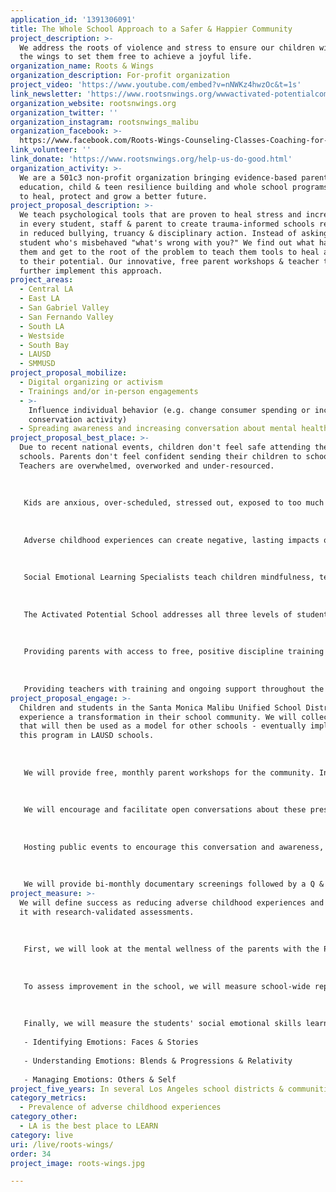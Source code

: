 ```yaml
---
application_id: '1391306091'
title: The Whole School Approach to a Safer & Happier Community
project_description: >-
  We address the roots of violence and stress to ensure our children will have
  the wings to set them free to achieve a joyful life.
organization_name: Roots & Wings
organization_description: For-profit organization
project_video: 'https://www.youtube.com/embed?v=nNWKz4hwzOc&t=1s'
link_newsletter: 'https://www.rootsnwings.org/wwwactivated-potentialcom.html'
organization_website: rootsnwings.org
organization_twitter: ''
organization_instagram: rootsnwings_malibu
organization_facebook: >-
  https://www.facebook.com/Roots-Wings-Counseling-Classes-Coaching-for-a-Meaningful-Life-1952358844987700/
link_volunteer: ''
link_donate: 'https://www.rootsnwings.org/help-us-do-good.html'
organization_activity: >-
  We are a 501c3 non-profit organization bringing evidence-based parent
  education, child & teen resilience building and whole school programs proven
  to heal, protect and grow a better future.
project_proposal_description: >-
  We teach psychological tools that are proven to heal stress and increase joy
  in every student, staff & parent to create trauma-informed schools resulting
  in reduced bullying, truancy & disciplinary action. Instead of asking a
  student who's misbehaved "what's wrong with you?" We find out what happened to
  them and get to the root of the problem to teach them tools to heal and live
  to their potential. Our innovative, free parent workshops & teacher trainings
  further implement this approach.
project_areas:
  - Central LA
  - East LA
  - San Gabriel Valley
  - San Fernando Valley
  - South LA
  - Westside
  - South Bay
  - LAUSD
  - SMMUSD
project_proposal_mobilize:
  - Digital organizing or activism
  - Trainings and/or in-person engagements
  - >-
    Influence individual behavior (e.g. change consumer spending or increase
    conservation activity)
  - Spreading awareness and increasing conversation about mental health
project_proposal_best_place: >-
  Due to recent national events, children don't feel safe attending their
  schools. Parents don't feel confident sending their children to school.
  Teachers are overwhelmed, overworked and under-resourced. 
   
   
   
   Kids are anxious, over-scheduled, stressed out, exposed to too much too soon, and being bullied and teased. Families are disconnected, lacking psychological tools to navigate through a socially isolating world. Parents don't know how to parent effectively and are either too permissive or too punitive. Kids are depressed and anxious and the adults in their lives don't have the tools to know how to help. 
   
   
   
   Adverse childhood experiences can create negative, lasting impacts on a child's development. Roots & Wings believes that the opportunity is now. We need to better understand our children and acquire tools to make raising children a joyful, transformational experience for both you and them.
   
   
   
   Social Emotional Learning Specialists teach children mindfulness, techniques for emotional regulation and dealing with stress. They offer tools for conflict resolution and problem-solving. Done in groups through play & creative expression, children will develop critical life skills that are not taught elsewhere. The services provided will decrease rates of anxiety, depression, bullying & disciplinary action. 
   
   
   
   The Activated Potential School addresses all three levels of students needs from a low-level of misbehavior to repetitive and more serious behavior to serious, chronic and dangerous misbehavior. This model is originated from the work of Sugai et al at the University of Oregon. 
   
   
   
   Providing parents with access to free, positive discipline training led by a Certified Positive Discipline instructor will decrease child abuse and improve family cooperation & communication. Monthly parent workshops on topics such as social media, bullying, and more will promote constructive conversation among the community. 
   
   
   
   Providing teachers with training and ongoing support throughout the duration of the school year will help them feel more equipped to deal with classroom challenges. It will reduce teachers' stress and burn out, allowing them to provide appropriate and beneficial support for their students. It will also provide teachers with communal language and ways to communicate with their families, creating cohesion between schools and families.
project_proposal_engage: >-
  Children and students in the Santa Monica Malibu Unified School District will
  experience a transformation in their school community. We will collect data
  that will then be used as a model for other schools - eventually implementing
  this program in LAUSD schools. 
   
   
   
   We will provide free, monthly parent workshops for the community. In addition to the weekly trainings for school parents. 
   
   
   
   We will encourage and facilitate open conversations about these pressing issues among all of our community members through workshops and events. We will send out educational documents that will detail tools & techniques from which all can benefit. 
   
   
   
   Hosting public events to encourage this conversation and awareness, we will seek volunteers who want to further facilitate and implement our mission. 
   
   
   
   We will provide bi-monthly documentary screenings followed by a Q & A with a Roots & Wings counselor at City Hall, all designed to improve mental health.
project_measure: >-
  We will define success as reducing adverse childhood experiences and measure
  it with research-validated assessments. 
   
   
   
   First, we will look at the mental wellness of the parents with the Patient Health Questionnaire (PHQ-2 and PHQ-9) to assess of a parent's level of mental well-being, consisting of two and nine questions, respectively. This will be a pre-test and post-test at the end of the year. We will also measure parent's improvement in parenting style with pre-post testing (including measuring parent's discipline style). 
   
   
   
   To assess improvement in the school, we will measure school-wide reports of bullying and teasing in the beginning and end of the year, and look for changes in suspensions and truancy over the year.
   
   
   
   Finally, we will measure the students' social emotional skills learned with the validated Multifactor Emotional Intelligence Scale (MEIS) with these subtests:
   
   - Identifying Emotions: Faces & Stories
   
   - Understanding Emotions: Blends & Progressions & Relativity
   
   - Managing Emotions: Others & Self
project_five_years: In several Los Angeles school districts & communities nationwide.
category_metrics:
  - Prevalence of adverse childhood experiences
category_other:
  - LA is the best place to LEARN
category: live
uri: /live/roots-wings/
order: 34
project_image: roots-wings.jpg

---
```

